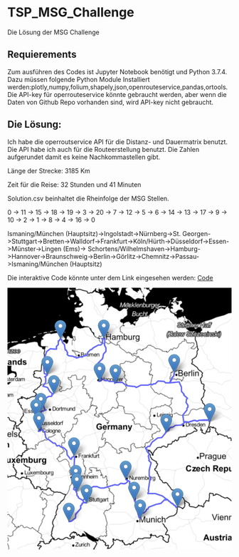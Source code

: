 # TSP_MSG_Challenge
Die Lösung der MSG Challenge

## Requierements

Zum ausführen des Codes ist Jupyter Notebook benötigt und Python 3.7.4.
Dazu müssen folgende Python Module Installiert werden:plotly,numpy,folium,shapely,json,openrouteservice,pandas,ortools.
Die API-key für operrouteservice könnte gebraucht werden, aber wenn die Daten von Github Repo vorhanden sind, wird API-key nicht gebraucht.

## Die Lösung:


Ich habe die operroutservice API für die Distanz- und Dauermatrix benutzt. Die API habe ich auch für die Routeerstellung benutzt.
Die Zahlen aufgerundet damit es keine Nachkommastellen gibt.

Länge der Strecke: 3185 Km

Zeit für die Reise: 32 Stunden und 41 Minuten

Solution.csv beinhaltet die Rheinfolge der MSG Stellen.

0 -> 11 -> 15 -> 18 -> 19 -> 3 -> 20 -> 7 -> 12 -> 5 -> 6 -> 14 -> 13 -> 17 -> 9 -> 10 -> 2 -> 1 -> 8 -> 4 -> 16 -> 0

Ismaning/München (Hauptsitz)->Ingolstadt->Nürnberg->St. Georgen->Stuttgart->Bretten->Walldorf->Frankfurt->Köln/Hürth->Düsseldorf->Essen->Münster->Lingen (Ems)->	Schortens/Wilhelmshaven->Hamburg->Hannover->Braunschweig->Berlin->Görlitz->Chemnitz->Passau->Ismaning/München (Hauptsitz)

Die interaktive Code könnte unter dem Link eingesehen werden:
[Code](https://nbviewer.jupyter.org/github/ngalanin/TSP_MSG_Challenge/blob/master/MSG%20Tour.ipynb)

![image of the route](https://github.com/ngalanin/TSP_MSG_Challenge/blob/master/Route.png?raw=true)

